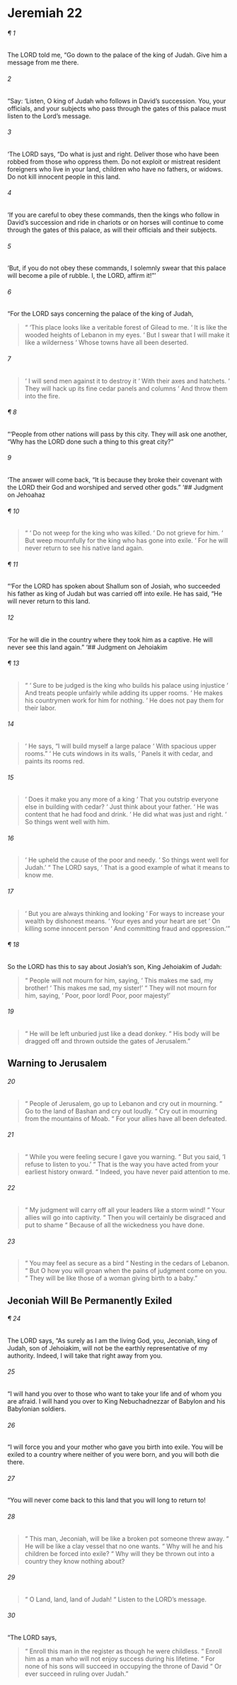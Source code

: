 # Jeremiah 22
###### ¶ 1
The LORD told me, “Go down to the palace of the king of Judah. Give him a message from me there.
###### 2
“Say: ‘Listen, O king of Judah who follows in David’s succession. You, your officials, and your subjects who pass through the gates of this palace must listen to the Lord’s message.
###### 3
‘The LORD says, “Do what is just and right. Deliver those who have been robbed from those who oppress them. Do not exploit or mistreat resident foreigners who live in your land, children who have no fathers, or widows. Do not kill innocent people in this land.
###### 4
‘If you are careful to obey these commands, then the kings who follow in David’s succession and ride in chariots or on horses will continue to come through the gates of this palace, as will their officials and their subjects.
###### 5
‘But, if you do not obey these commands, I solemnly swear that this palace will become a pile of rubble. I, the LORD, affirm it!”’
###### 6
“For the LORD says concerning the palace of the king of Judah,
>  “ ‘This place looks like a veritable forest of Gilead to me.
>  ‘ It is like the wooded heights of Lebanon in my eyes.
>  ‘ But I swear that I will make it like a wilderness
>  ‘ Whose towns have all been deserted.
###### 7
>  ‘ I will send men against it to destroy it
>  ‘ With their axes and hatchets.
>  ‘ They will hack up its fine cedar panels and columns
>  ‘ And throw them into the fire.
###### ¶ 8
“‘People from other nations will pass by this city. They will ask one another, “Why has the LORD done such a thing to this great city?”
###### 9
‘The answer will come back, “It is because they broke their covenant with the LORD their God and worshiped and served other gods.”
‘## Judgment on Jehoahaz
###### ¶ 10
>  “  ‘ Do not weep for the king who was killed.
>  ‘ Do not grieve for him.
>  ‘ But weep mournfully for the king who has gone into exile.
>  ‘ For he will never return to see his native land again.
###### ¶ 11
“‘For the LORD has spoken about Shallum son of Josiah, who succeeded his father as king of Judah but was carried off into exile. He has said, “He will never return to this land.
###### 12
‘For he will die in the country where they took him as a captive. He will never see this land again.”
‘## Judgment on Jehoiakim
###### ¶ 13
>  “  ‘ Sure to be judged is the king who builds his palace using injustice
>  ‘ And treats people unfairly while adding its upper rooms.
>  ‘ He makes his countrymen work for him for nothing.
>  ‘ He does not pay them for their labor.
###### 14
>  ‘ He says, “I will build myself a large palace
>  ‘ With spacious upper rooms.”
>  ‘ He cuts windows in its walls,
>  ‘ Panels it with cedar, and paints its rooms red.
###### 15
>  ‘ Does it make you any more of a king
>  ‘ That you outstrip everyone else in building with cedar?
>  ‘ Just think about your father.
>  ‘ He was content that he had food and drink.
>  ‘ He did what was just and right.
>  ‘ So things went well with him.
###### 16
>  ‘ He upheld the cause of the poor and needy.
>  ‘ So things went well for Judah.’
>  “ The LORD says,
>  ‘ That is a good example of what it means to know me.
###### 17
>  ‘ But you are always thinking and looking
>  ‘ For ways to increase your wealth by dishonest means.
>  ‘ Your eyes and your heart are set
>  ‘ On killing some innocent person
>  ‘ And committing fraud and oppression.’”
###### ¶ 18
So the LORD has this to say about Josiah’s son, King Jehoiakim of Judah:
>  “ People will not mourn for him, saying,
>  ‘ This makes me sad, my brother!
>  ‘ This makes me sad, my sister!’
>  “ They will not mourn for him, saying,
>  ‘ Poor, poor lord! Poor, poor majesty!’
###### 19
>  “ He will be left unburied just like a dead donkey.
>  “ His body will be dragged off and thrown outside the gates of Jerusalem.”
## Warning to Jerusalem
###### 20
>  “ People of Jerusalem, go up to Lebanon and cry out in mourning.
>  “ Go to the land of Bashan and cry out loudly.
>  “ Cry out in mourning from the mountains of Moab.
>  “ For your allies have all been defeated.
###### 21
>  “ While you were feeling secure I gave you warning.
>  “ But you said, ‘I refuse to listen to you.’
>  “ That is the way you have acted from your earliest history onward.
>  “ Indeed, you have never paid attention to me.
###### 22
>  “ My judgment will carry off all your leaders like a storm wind!
>  “ Your allies will go into captivity.
>  “ Then you will certainly be disgraced and put to shame
>  “ Because of all the wickedness you have done.
###### 23
>  “ You may feel as secure as a bird
>  “ Nesting in the cedars of Lebanon.
>  “ But O how you will groan when the pains of judgment come on you.
>  “ They will be like those of a woman giving birth to a baby.”
## Jeconiah Will Be Permanently Exiled
###### ¶ 24
The LORD says, “As surely as I am the living God, you, Jeconiah, king of Judah, son of Jehoiakim, will not be the earthly representative of my authority. Indeed, I will take that right away from you.
###### 25
“I will hand you over to those who want to take your life and of whom you are afraid. I will hand you over to King Nebuchadnezzar of Babylon and his Babylonian soldiers.
###### 26
“I will force you and your mother who gave you birth into exile. You will be exiled to a country where neither of you were born, and you will both die there.
###### 27
“You will never come back to this land that you will long to return to!
###### 28
>  “ This man, Jeconiah, will be like a broken pot someone threw away.
>  “ He will be like a clay vessel that no one wants.
>  “ Why will he and his children be forced into exile?
>  “ Why will they be thrown out into a country they know nothing about?
###### 29
>  “ O Land, land, land of Judah!
>  “ Listen to the LORD’s message.
###### 30
“The LORD says,
>  “ Enroll this man in the register as though he were childless.
>  “ Enroll him as a man who will not enjoy success during his lifetime.
>  “ For none of his sons will succeed in occupying the throne of David
>  “ Or ever succeed in ruling over Judah.”
